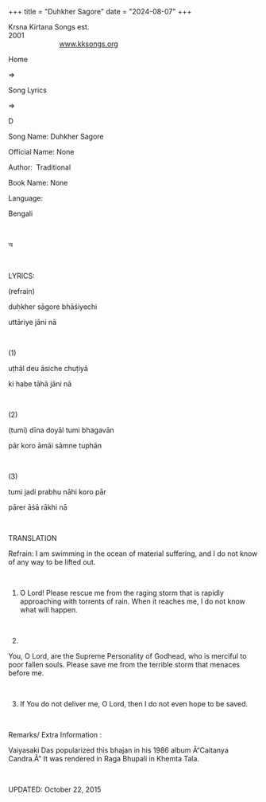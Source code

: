 +++ 
title = "Duhkher Sagore"
date = "2024-08-07"
+++

Krsna Kirtana Songs est.
2001                                                                                                                                    
            
www.kksongs.org








Home
 
⇒
 
Song
Lyrics


⇒
 
D


Song
Name: Duhkher Sagore


Official
Name: None


Author:
 Traditional


Book
Name: None


Language:

Bengali


 








অ








 


LYRICS:


(refrain)


duḥkher
sāgore bhāśiyechi


uttāriye
jāni nā


 


(1)


uṭhāl
deu āsiche chuṭiyā


ki habe
tāhā jāni nā


 


(2)


(tumi)
dīna doyāl tumi bhagavān


pār
koro āmāi sāmne tuphān


 


(3)


tumi jadi
prabhu nāhi koro pār


pārer
āśā rākhi nā


 


TRANSLATION


Refrain:
I am swimming in the ocean of material suffering, and I do not know of any way
to be lifted out.


 


1) O
Lord! Please rescue me from the raging storm that is rapidly approaching with
torrents of rain. When it reaches me, I do not know what will happen.


 


2)
You, O Lord, are the Supreme Personality of Godhead, who is merciful to poor
fallen souls. Please save me from the terrible storm that menaces before me.


 


3) If
You do not deliver me, O Lord, then I do not even hope to be saved.


 


Remarks/ Extra Information
: 


Vaiyasaki
Das popularized this bhajan in his 1986 album Â“Caitanya Candra.Â” It was
rendered in Raga Bhupali in Khemta Tala.


 


UPDATED:
 October 22, 2015